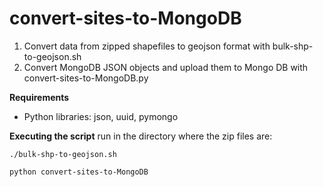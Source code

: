 # convert-sites-to-MongoDB


1. Convert data from zipped shapefiles to geojson format with bulk-shp-to-geojson.sh
2. Convert MongoDB JSON objects and upload them to Mongo DB with convert-sites-to-MongoDB.py 

<b>Requirements</b>
- Python libraries: json, uuid, pymongo

<b>Executing the script</b>
run in the directory where the zip files are:
```
./bulk-shp-to-geojson.sh
```
```
python convert-sites-to-MongoDB
```
